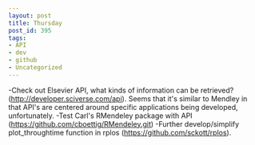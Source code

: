 ```yaml
---
layout: post
title: Thursday
post_id: 395
tags: 
- API
- dev
- github
- Uncategorized
---
```


-Check out Elsevier API, what kinds of information can be retrieved? (http://developer.sciverse.com/api). Seems that it's similar to Mendley in that API's are centered around specific applications being developed, unfortunately. 
-Test Carl's RMendeley package with API (https://github.com/cboettig/RMendeley.git)
-Further develop/simplify plot_throughtime function in rplos (https://github.com/sckott/rplos). 